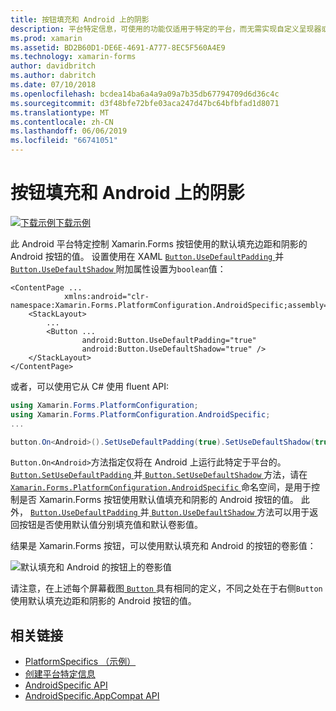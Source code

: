 ```yaml
---
title: 按钮填充和 Android 上的阴影
description: 平台特定信息，可使用的功能仅适用于特定的平台，而无需实现自定义呈现器或效果。 本文介绍如何使用 Android 平台的特定于使用默认填充边距和阴影的 Android 按钮的值。
ms.prod: xamarin
ms.assetid: BD2B60D1-DE6E-4691-A777-8EC5F560A4E9
ms.technology: xamarin-forms
author: davidbritch
ms.author: dabritch
ms.date: 07/10/2018
ms.openlocfilehash: bcdea14ba6a4a9a09a7b35db67794709d6d36c4c
ms.sourcegitcommit: d3f48bfe72bfe03aca247d47bc64bfbfad1d8071
ms.translationtype: MT
ms.contentlocale: zh-CN
ms.lasthandoff: 06/06/2019
ms.locfileid: "66741051"
---
```

# <a name="button-padding-and-shadows-on-android"></a>按钮填充和 Android 上的阴影

[![下载示例](~/media/shared/download.png)下载示例](https://developer.xamarin.com/samples/xamarin-forms/UserInterface/PlatformSpecifics/)

此 Android 平台特定控制 Xamarin.Forms 按钮使用的默认填充边距和阴影的 Android 按钮的值。 设置使用在 XAML [ `Button.UseDefaultPadding` ](xref:Xamarin.Forms.PlatformConfiguration.AndroidSpecific.Button.UseDefaultPaddingProperty)并[ `Button.UseDefaultShadow` ](xref:Xamarin.Forms.PlatformConfiguration.AndroidSpecific.Button.UseDefaultShadowProperty)附加属性设置为`boolean`值：

```xaml
<ContentPage ...
            xmlns:android="clr-namespace:Xamarin.Forms.PlatformConfiguration.AndroidSpecific;assembly=Xamarin.Forms.Core">
    <StackLayout>
        ...
        <Button ...
                android:Button.UseDefaultPadding="true"
                android:Button.UseDefaultShadow="true" />         
    </StackLayout>
</ContentPage>
```

或者，可以使用它从 C# 使用 fluent API:

```csharp
using Xamarin.Forms.PlatformConfiguration;
using Xamarin.Forms.PlatformConfiguration.AndroidSpecific;
...

button.On<Android>().SetUseDefaultPadding(true).SetUseDefaultShadow(true);
```

`Button.On<Android>`方法指定仅将在 Android 上运行此特定于平台的。 [ `Button.SetUseDefaultPadding` ](xref:Xamarin.Forms.PlatformConfiguration.AndroidSpecific.Button.SetUseDefaultPadding(Xamarin.Forms.IPlatformElementConfiguration{Xamarin.Forms.PlatformConfiguration.Android,Xamarin.Forms.Button},System.Boolean))并[ `Button.SetUseDefaultShadow` ](xref:Xamarin.Forms.PlatformConfiguration.AndroidSpecific.Button.SetUseDefaultShadow(Xamarin.Forms.IPlatformElementConfiguration{Xamarin.Forms.PlatformConfiguration.Android,Xamarin.Forms.Button},System.Boolean))方法，请在[ `Xamarin.Forms.PlatformConfiguration.AndroidSpecific` ](xref:Xamarin.Forms.PlatformConfiguration.AndroidSpecific)命名空间，是用于控制是否 Xamarin.Forms 按钮使用默认值填充和阴影的 Android 按钮的值。 此外， [ `Button.UseDefaultPadding` ](xref:Xamarin.Forms.PlatformConfiguration.AndroidSpecific.Button.UseDefaultPadding(Xamarin.Forms.IPlatformElementConfiguration{Xamarin.Forms.PlatformConfiguration.Android,Xamarin.Forms.Button}))并[ `Button.UseDefaultShadow` ](xref:Xamarin.Forms.PlatformConfiguration.AndroidSpecific.Button.UseDefaultShadow(Xamarin.Forms.IPlatformElementConfiguration{Xamarin.Forms.PlatformConfiguration.Android,Xamarin.Forms.Button}))方法可以用于返回按钮是否使用默认值分别填充值和默认卷影值。

结果是 Xamarin.Forms 按钮，可以使用默认填充和 Android 的按钮的卷影值：

![](button-padding-shadow-images/button-padding-and-shadow.png "默认填充和 Android 的按钮上的卷影值")

请注意，在上述每个屏幕截图[ `Button` ](xref:Xamarin.Forms.Button)具有相同的定义，不同之处在于右侧`Button`使用默认填充边距和阴影的 Android 按钮的值。

## <a name="related-links"></a>相关链接

- [PlatformSpecifics （示例）](https://developer.xamarin.com/samples/xamarin-forms/UserInterface/PlatformSpecifics/)
- [创建平台特定信息](~/xamarin-forms/platform/platform-specifics/index.md#creating-platform-specifics)
- [AndroidSpecific API](xref:Xamarin.Forms.PlatformConfiguration.AndroidSpecific)
- [AndroidSpecific.AppCompat API](xref:Xamarin.Forms.PlatformConfiguration.AndroidSpecific.AppCompat)
